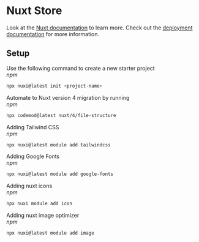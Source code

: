# Nuxt Store

Look at the [Nuxt documentation](https://nuxt.com/docs/getting-started/introduction) to learn more.
Check out the [deployment documentation](https://nuxt.com/docs/getting-started/deployment) for more information.

## Setup

Use the following command to create a new starter project\
_npm_
```bash
npx nuxi@latest init <project-name>
```

Automate to Nuxt version 4 migration by running\
_npm_
```bash
npx codemod@latest nuxt/4/file-structure
```

Adding Tailwind CSS\
_npm_
```bash
npx nuxi@latest module add tailwindcss
```

Adding Google Fonts\
_npm_
```bash
npx nuxi@latest module add google-fonts
```

Adding nuxt icons\
_npm_
```bash
npx nuxi module add icon
```

Adding nuxt image optimizer\
_npm_
```bash
npx nuxi@latest module add image
```